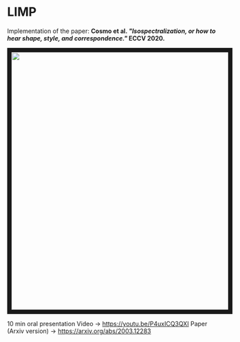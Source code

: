 # LIMP

Implementation of the paper: **Cosmo et al.  _"Isospectralization, or how to hear shape, style, and correspondence."_ ECCV 2020.**

<p align="center">
 <a href="http://www.youtube.com/watch?feature=player_embedded&v=NPE_uey-dXo
" target="_blank"><img src="http://img.youtube.com/vi/NPE_uey-dXo/0.jpg" 
 width="600"  border="10" /></a>
</p>

10 min oral presentation Video -> https://youtu.be/P4uxICQ3QXI
Paper (Arxiv version) -> https://arxiv.org/abs/2003.12283
